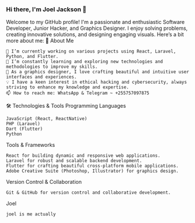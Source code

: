 ### Hi there, I'm Joel Jackson 👋

Welcome to my GitHub profile! I'm a passionate and enthusiastic Software Developer, Junior Hacker, and Graphics Designer. I enjoy solving problems, creating innovative solutions, and designing engaging visuals. Here’s a bit more about me:
🌟 About Me

    🔭 I’m currently working on various projects using React, Laravel, Python, and Flutter.
    🌱 I’m constantly learning and exploring new technologies and methodologies to improve my skills.
    🎨 As a graphics designer, I love crafting beautiful and intuitive user interfaces and experiences.
    💡 I have a keen interest in ethical hacking and cybersecurity, always striving to enhance my knowledge and expertise.
    📫 How to reach me: WhatsApp & Telegram ~ +255757097875

🛠️ Technologies & Tools
Programming Languages

    JavaScript (React, ReactNative)
    PHP (Laravel)
    Dart (Flutter)
    Python

Tools & Frameworks

    React for building dynamic and responsive web applications.
    Laravel for robust and scalable backend development.
    Flutter for crafting beautiful cross-platform mobile applications.
    Adobe Creative Suite (Photoshop, Illustrator) for graphics design.

Version Control & Collaboration

    Git & GitHub for version control and collaborative development.

Joel

    joel is me actually
